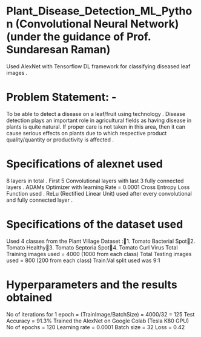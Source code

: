 # Plant_Disease_Detection_ML_Python (Convolutional Neural Network) (under the guidance of Prof. Sundaresan Raman)

Used AlexNet with Tensorflow DL framework for classifying diseased leaf images .

# Problem Statement: - 
To be able to detect a disease on a leaf/fruit using technology . Disease detection plays an important role in agricultural fields as having disease in plants is quite natural. 
If proper care is not taken in this area, then it can cause serious effects on plants due to which respective product quality/quantity or productivity is affected .

# Specifications of alexnet used
8 layers in total .
First 5 Convolutional layers with last 3 fully connected layers .
ADAMs Optimizer with learning Rate = 0.0001
Cross Entropy Loss Function used .
ReLu (Rectified Linear Unit) used after every convolutional and fully connected layer .

# Specifications of the dataset used
Used 4 classes from the Plant Village Dataset :1. Tomato Bacterial Spot2. Tomato Healthy3. Tomato Septoria Spot4. Tomato Curl Virus
Total Training images used = 4000 (1000 from each class)
Total Testing images used = 800 (200 from each class)
Train:Val split used was 9:1 

# Hyperparameters and the results obtained
No of iterations for 1 epoch = (TrainImage/BatchSize) = 4000/32 = 125 
Test Accuracy = 91.3% 
Trained the AlexNet on Google Colab (Tesla K80 GPU)
No of epochs = 120 
Learning rate = 0.0001
Batch size = 32 
Loss = 0.42

